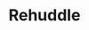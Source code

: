 ---
layout: post
title: Rehuddle
site: http://rehuddle.com/
image: http://files.tnyu.org/projects/rehuddle.png
creator:
  - name: Phil Groman
    school: NYU
    twitter: 
    eboard: false
    current: false
launchdate:
demodays: December 2012
---